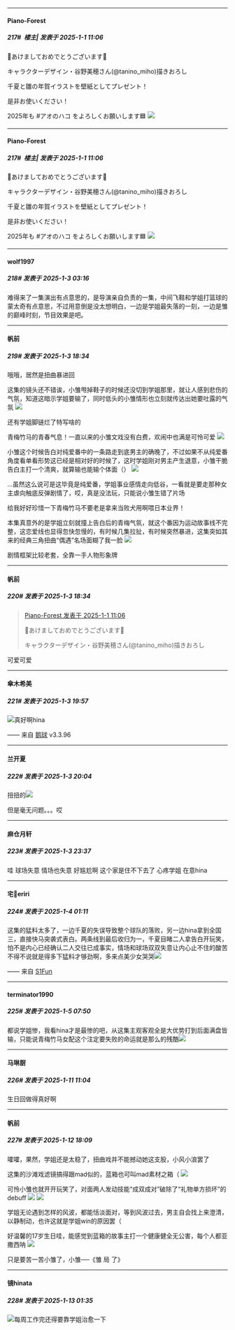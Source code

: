 ﻿
*****

####  Piano-Forest  
##### 217#         楼主| 发表于 2025-1-1 11:06

🎍あけましておめでとうございます🎍

キャラクターデザイン・谷野美穂さん(@tanino_miho)描きおろし

千夏と雛の年賀イラストを壁紙としてプレゼント！

是非お使いください！

2025年も #アオのハコ をよろしくお願いします🟦
<img src="https://p.sda1.dev/21/0ca999c16593f3e9221bf1f4f17ac025/20250101_110404.jpg" referrerpolicy="no-referrer">


*****

####  Piano-Forest  
##### 217#         楼主| 发表于 2025-1-1 11:06

🎍あけましておめでとうございます🎍

キャラクターデザイン・谷野美穂さん(@tanino_miho)描きおろし

千夏と雛の年賀イラストを壁紙としてプレゼント！

是非お使いください！

2025年も #アオのハコ をよろしくお願いします🟦
<img src="https://p.sda1.dev/21/0ca999c16593f3e9221bf1f4f17ac025/20250101_110404.jpg" referrerpolicy="no-referrer">


*****

####  wolf1997  
##### 218#       发表于 2025-1-3 03:16

难得来了一集演出有点意思的，是导演亲自负责的一集，中间飞鞋和学姐打篮球的蒙太奇有点意思，不过用意倒是没太想明白，一边是学姐最失落的一刻，一边是雏的巅峰时刻，节目效果是吧。


*****

####  帆前  
##### 219#       发表于 2025-1-3 18:34

哦哦，居然是扭曲暴进回

这集的镜头还不错诶，小雏甩掉鞋子的时候还没切到学姐那里，就让人感到悲伤的气氛，知道这暗示学姐要输了，同时低头的小雏情形也立刻就传达出她要吐露的气氛
<img src="https://p.sda1.dev/21/dd37eaddba487c08cd29252bd99605a5/Screenshot_20250103_175159_tv.danmaku.bili.jpg" referrerpolicy="no-referrer">

还有学姐脚链烂了特写啥的

青梅竹马的青春气息！一直以来的小雏文戏没有白费，欢闹中也满是可怜可爱
<img src="https://p.sda1.dev/21/a1f49829f66b99f42be6751400258d6b/Screenshot_20250103_175245_tv.danmaku.bili.jpg" referrerpolicy="no-referrer">

小雏这个时候告白对纯爱番中的一条路走到底男主的确晚了，不过如果不从纯爱番角度看单看形势这已经是相对好的时候了，这时学姐刚对男主产生退意，小雏干脆告白主打一个清爽，就算输也能输个体面（）
<img src="https://p.sda1.dev/21/be7b7c5a5771bfb52342881380f03082/Screenshot_20250103_174653_tv.danmaku.bili.jpg" referrerpolicy="no-referrer">

…虽然这么说可是这毕竟是纯爱番，学姐事业感情走向低谷，一看就是要走那种女主虐向触底反弹剧情了，哎，真是没法玩，只能说小雏生错了片场

给我好好珍惜一下青梅竹马不要老是拿来当败犬用啊喂日本业界！

本集真意外的是学姐立刻就撞上告白后的青梅气氛，就这个番因为运动故事线不完整，这恋爱线也显得忽快忽慢的，有时候几集拉扯，有时候突然暴进，这集突如其来的经典三角扭曲“偶遇”名场面糊了我一脸
<img src="https://p.sda1.dev/21/7543eda5a7f0ebdb0287c6968a39cc8d/Screenshot_20250103_180123_tv.danmaku.bili.jpg" referrerpolicy="no-referrer">

剧情框架比较老套，全靠一手人物形象牌

*****

####  帆前  
##### 220#       发表于 2025-1-3 18:34

<blockquote><a href="httphttps://bbs.saraba1st.com/2b/forum.php?mod=redirect&amp;goto=findpost&amp;pid=67077649&amp;ptid=2156809" target="_blank">Piano-Forest 发表于 2025-1-1 11:06</a>

🎍あけましておめでとうございます🎍

キャラクターデザイン・谷野美穂さん(@tanino_miho)描きおろし</blockquote>
可爱可爱


*****

####  傘木希美  
##### 221#       发表于 2025-1-3 19:57

<img src="https://static.saraba1st.com/image/smiley/face2017/033.png" referrerpolicy="no-referrer">真好啊hina

—— 来自 [鹅球](https://www.pgyer.com/GcUxKd4w) v3.3.96


*****

####  兰开夏  
##### 222#       发表于 2025-1-3 20:04

扭扭的<img src="https://static.saraba1st.com/image/smiley/face2017/125.png" referrerpolicy="no-referrer">

但是毫无问题。。。哎


*****

####  麻仓月轩  
##### 223#       发表于 2025-1-3 23:37

哇 球场失意 情场也失意
好尴尬啊 这个家是住不下去了
心疼学姐 在意hina


*****

####  宅🍐eriri  
##### 224#       发表于 2025-1-4 01:11

这集的猛料太多了，一边千夏的失误导致整个球队的落败，另一边hina拿到全国三，直接快马突袭式表白。两条线到最后收归为一，千夏目睹二人拿告白开玩笑，怕不是内心已经确认二人交往已成事实，情场和球场双双失意让内心止不住的酸苦
不得不说就是得多下猛料才够劲啊，多来点美少女哭哭<img src="https://static.saraba1st.com/image/smiley/face2017/033.png" referrerpolicy="no-referrer">

—— 来自 [S1Fun](https://s1fun.koalcat.com)


*****

####  terminator1990  
##### 225#       发表于 2025-1-5 07:50

都说学姐惨，我看hina才是最惨的吧，从这集主观客观全是大优势打到后面满盘皆输，只能说青梅竹马女配这个注定要失败的命运就是那么的残酷<img src="https://static.saraba1st.com/image/smiley/face2017/138.png" referrerpolicy="no-referrer">

*****

####  马琳厨  
##### 226#       发表于 2025-1-11 11:04

生日回做得真好啊


*****

####  帆前  
##### 227#       发表于 2025-1-12 18:09

嚯嚯，果然，学姐还是太稳了，扭曲戏并不能撼动她这支股，小风小浪罢了

这集的沙滩戏滤镜搞得跟mad似的，蓝箱也可叫mad素材之箱（
<img src="https://p.sda1.dev/21/4b98745e5614c5f079f1c95f27914dc7/Screenshot_20250112_175321_com.huawei.browser.jpg" referrerpolicy="no-referrer">

可怜小雏也就开开玩笑了，对面两人发动技能“成双成对”破除了“礼物单方损坏”的debuff
<img src="https://p.sda1.dev/21/8be18082c1b830e6886226c5992d6d29/Screenshot_20250112_172826_com.huawei.browser.jpg" referrerpolicy="no-referrer">
<img src="https://p.sda1.dev/21/ae16c3935c6b370b94fd71cbea330153/Screenshot_20250112_173712_com.huawei.browser.jpg" referrerpolicy="no-referrer">

学姐无论遇到怎样的风波，都能恬淡面对，等到风波过去，男主自会找上来澄清，以静制动，也许这就是学姐win的原因罢（

好温馨的17岁生日哇，能感觉到蓝箱的故事主打一个健康健全无公害，每个人都亚撒西呐
<img src="https://p.sda1.dev/21/fd2136ddfbbd478aebc6275ae0ce2cb5/Screenshot_20250112_175024_com.huawei.browser.jpg" referrerpolicy="no-referrer">

只是要苦一苦小雏了，小雏──《雏 局 了》


*****

####  镜hinata  
##### 228#       发表于 2025-1-13 01:35

<img src="https://static.saraba1st.com/image/smiley/face2017/072.png" referrerpolicy="no-referrer">每周工作完还得要靠学姐治愈一下

